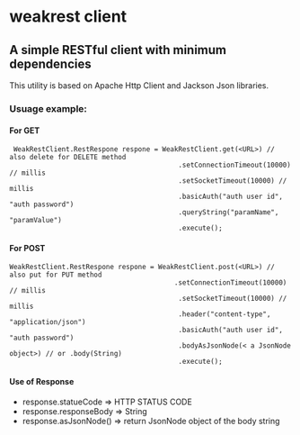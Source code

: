 # weakrest client
## A simple RESTful client with minimum dependencies
  
This utility is based on Apache Http Client and Jackson Json libraries.
 
### Usuage example:
#### For GET
```
 WeakRestClient.RestRespone respone = WeakRestClient.get(<URL>) // also delete for DELETE method
                                          .setConnectionTimeout(10000) // millis
                                          .setSocketTimeout(10000) // millis
                                          .basicAuth("auth user id", "auth password")
                                          .queryString("paramName", "paramValue")
                                          .execute();
```
#### For POST
```
WeakRestClient.RestRespone respone = WeakRestClient.post(<URL>) // also put for PUT method
                                         .setConnectionTimeout(10000) // millis
                                          .setSocketTimeout(10000) // millis
                                          .header("content-type", "application/json")
                                          .basicAuth("auth user id", "auth password")
                                          .bodyAsJsonNode(< a JsonNode object>) // or .body(String)
                                          .execute();
```
#### Use of Response
* response.statueCode => HTTP STATUS CODE
* response.responseBody => String
* response.asJsonNode() => return JsonNode object of the body string
